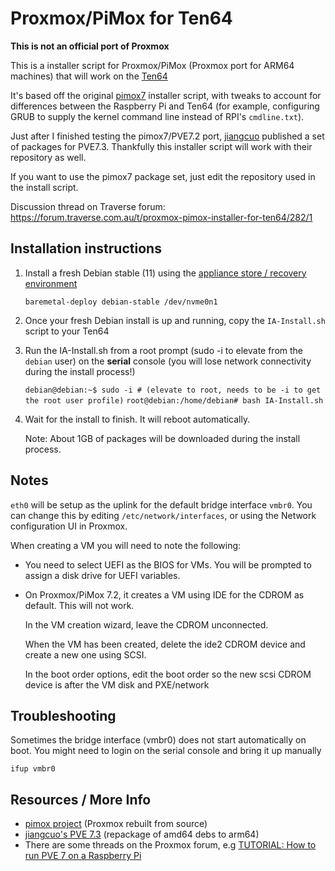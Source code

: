# Proxmox/PiMox for Ten64

__This is not an official port of Proxmox__

This is a installer script for Proxmox/PiMox (Proxmox port for ARM64 machines) that
will work on the [Ten64](https://traverse.com.au/products/ten64-networking-platform/)

It's based off the original [pimox7](https://github.com/pimox/pimox7) installer script,
with tweaks to account for differences between the Raspberry Pi and Ten64
(for example, configuring GRUB to supply the kernel command line instead of RPI's `cmdline.txt`).

Just after I finished testing the pimox7/PVE7.2 port, [jiangcuo](https://github.com/jiangcuo/Proxmox-Arm64)
published a set of packages for PVE7.3. Thankfully this installer script will work with their
repository as well.

If you want to use the pimox7 package set, just edit the repository used in the install script.

Discussion thread on Traverse forum: https://forum.traverse.com.au/t/proxmox-pimox-installer-for-ten64/282/1

## Installation instructions

1. Install a fresh Debian stable (11) using the [appliance store / recovery environment](https://ten64doc.traverse.com.au/software/appliancestore/)

   `baremetal-deploy debian-stable /dev/nvme0n1`

2. Once your fresh Debian install is up and running, copy the `IA-Install.sh` script to your Ten64

3. Run the IA-Install.sh from a root prompt (sudo -i to elevate from the `debian` user) on the __serial__ console (you will lose network connectivity during the install process!)

   `debian@debian:~$ sudo -i # (elevate to root, needs to be -i to get the root user profile)`
   `root@debian:/home/debian# bash IA-Install.sh`

4. Wait for the install to finish. It will reboot automatically.

   Note: About 1GB of packages will be downloaded during the install process.

## Notes

`eth0` will be setup as the uplink for the default bridge interface `vmbr0`. 
You can change this by editing `/etc/network/interfaces`, or using the Network configuration UI in Proxmox.

When creating a VM you will need to note the following:

* You need to select UEFI as the BIOS for VMs. You will be prompted to assign a disk
  drive for UEFI variables.

* On Proxmox/PiMox 7.2, it creates a VM using IDE for the CDROM as default. This will not work.

  In the VM creation wizard, leave the CDROM unconnected.

  When the VM has been created, delete the ide2 CDROM device and create a new one using SCSI.

  In the boot order options, edit the boot order so the new scsi CDROM device is after the VM disk and PXE/network

## Troubleshooting

Sometimes the bridge interface (vmbr0) does not start automatically on boot.
You might need to login on the serial console and bring it up manually

```
ifup vmbr0
```

## Resources / More Info

* [pimox project](https://github.com/pimox/pimox7) (Proxmox rebuilt from source)
* [jiangcuo's PVE 7.3](https://github.com/jiangcuo/Proxmox-Arm64) (repackage of amd64 debs to arm64)
* There are some threads on the Proxmox forum, e.g [TUTORIAL: How to run PVE 7 on a Raspberry Pi](https://forum.Proxmox.com/threads/how-to-run-pve-7-on-a-raspberry-pi.95658/)
